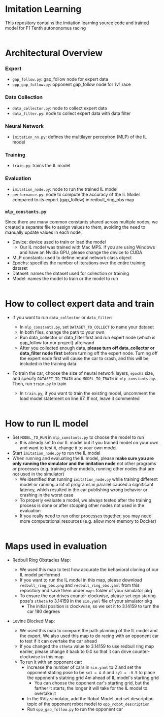 # Imitation Learning
This repository contains the imitation learning source code and trained model for F1 Tenth autononomus racing <br><br>

# Architectural Overview

### Expert 
- `gap_follow.py`: gap_follow node for expert data
- `opp_gap_follow.py`: opponent gap_follow node for 1v1 race 

### Data Collection
- `data_collector.py`: node to collect expert data 
- `data_filter.py`: node to collect expert data with data filter

### Neural Network
- `imitation_nn.py`: defines the multilayer perceptron (MLP) of the IL model

### Training
- `train.py`: trains the IL model

### Evaluation
- `imitation_node.py`: node to run the trained IL model
- `performance.py`: node to compute the accuracy of the IL Model compared to its expert (gap_follow) in redbull_ring_obs map

### `mlp_constants.py`
Since there are many common constants shared across multiple nodes, we created a separate file to assign values to them, avoiding the need to manually update values in each node

- Device: device used to train or load the model
    - Our IL model was trained with Mac MPS. If you are using Windows and have an Nvidia GPU, please change the device to CUDA
- MLP constants: used to define neural network class object
- Epochs: specifies the number of iterations over the entire training dataset
- Dataset: names the dataset used for collection or training
- Model: names the model to train or the model to run <br><br>


# How to collect expert data and train 
- If you want to run `data_collector` or `data_filter`:
    - In `mlp_constants.py`, set `DATASET_TO_COLLECT` to name your dataset
    - In both files, change the path to your own
    - Run data_collector or data_filter first and run expert node (which is gap_follow for our project) afterward
    - After you collected enough data, __please turn off data_collector or data_filter node first__ before turning off the expert node. Turning off tbe expert node first will cause the car to crash, and this will be included in the training data

-  To train the car, choose the size of neural network layers, `epochs` size, and specify `DATASET_TO_TRAIN` and `MODEL_TO_TRAIN` in `mlp_constants.py`. Then, run `train.py` to train 
    - In `train.py`, if you want to train the existing model, uncomment the load model statement on line 67. If not, leave it commented <br><br>



# How to run IL model 
- Set `MODEL_TO_RUN` in `mlp_constants.py` to choose the model to run
    - It is already set to our IL model but if you trained model on your own and want to test it, change it to your own model
- Start `imitation_node.py` to run the IL model
- When running and evaluating the IL model, please __make sure you are only running the simulator and the imitation node__ not other programs or processes (e.g. training other models, running other nodes that are not used in the simulator)
    - We identified that running `imitation_node.py` while training different model or running a lot of programs in parallel caused a significant latency, which resulted in the car publishing wrong behavior or crashing in the worst case
    - To properly evaluate a model, we always tested after the training process is done or after stopping other nodes not used in the evaluation 
    - If you really need to run other processes together, you may need more computational resources (e.g. allow more memory to Docker)<br><br>


# Maps used in evaluation
- Redbull Ring Obstacles Map:
    - We used this map to test how accurate the behavioral cloning of our IL model performed
    - If you want to run the IL model in this map, please download `redbull_ring_obs.png` and `redbull_ring_obs.yaml` from this repository and save them under `maps` folder of your simulator pkg
    - To ensure the car drives counter-clockwise, please set ego staring pose's `stheta` to 3.14159 in the `sim.yaml` file of your simulator pkg
        - The initial position is clockwise, so we set it to 3.14159 to turn the car 180 degrees

- Levine Blocked Map:
    - We used this map to compare the path planning of the IL model and the expert. We also used this map to do racing with an opponent car to test if it can overtake the car ahead
    - If you changed the `stheta` value to 3.14159 to use redbull ring map earlier, please change it back to 0.0 so that it can drive counter-clockwise in this map
    - To run it with an opponent car:
        - increase the number of cars in `sim.yaml` to 2 and set the opponent stating pose to be `sx1 = 4.0` and `sy1 = -0.5` to place the opponent's statring grid 4m ahead of IL model's starting grid
            - You can choose the opponent car's starting grid, but the farther it starts, the longer it will take for the IL model to overtake it
        - In the RViz simulator, add the Robot Model and set description topic of the opponent robot model to `opp_robot_description`
        - Run `opp_gap_follow.py` to run the opponent car





